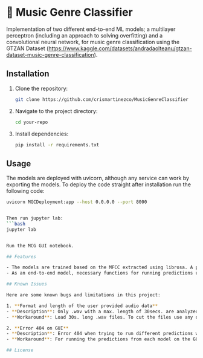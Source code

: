 # :musical_note: Music Genre Classifier
Implementation of two different end-to-end ML models; a multilayer perceptron (including an approach to solving overfitting) and a convolutional neural network, for music genre classification using the GTZAN Dataset (https://www.kaggle.com/datasets/andradaolteanu/gtzan-dataset-music-genre-classification).

## Installation

1. Clone the repository:
   ```bash
   git clone https://github.com/crismartinezco/MusicGenreClassifier

2. Navigate to the project directory:
   ```bash
   cd your-repo

3. Install dependencies:
   ```bash
   pip install -r requirements.txt

## Usage

The models are deployed with uvicorn, although any service can work by exporting the models. To deploy the code straight after installation run the following code:
   ```bash
   uvicorn MGCDeployment:app --host 0.0.0.0 --port 8000


Then run jupyter lab:
   ```bash
   jupyter lab


Run the MCG GUI notebook.

## Features

- The models are trained based on the MFCC extracted using librosa. A performance comparison of the models is presented in https://www.kaggle.com/code/crismartinezco/different-models-for-music-genre-classification/edit.
- As an end-to-end model, necessary functions for running predictions upon new data are provided.

## Known Issues

Here are some known bugs and limitations in this project:

1. **Format and length of the user provided audio data**  
   - **Description**: Only .wav with a max. length of 30secs. are analyzed. If longer files are provided, no prediction is performed.
   - **Workaround**: Load 30s. long .wav files. To cut the files use any online daw like https://www.soundtrap.com/de/musicmakers.

2. **Error 404 on GUI**  
   - **Description**: Error 404 when trying to run different predictions with the same uploaded file.
   - **Workaround**: For running the predictions from each model on the GUI, the file has to be uploaded each time.

## License

